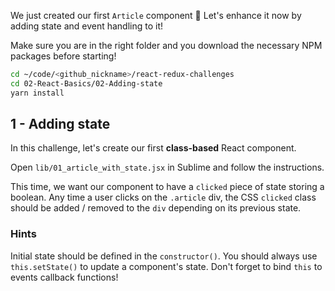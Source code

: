 We just created our first `Article` component 💪
Let's enhance it now by adding state and event handling to it!

Make sure you are in the right folder and you download the necessary NPM packages before starting!

```bash
cd ~/code/<github_nickname>/react-redux-challenges
cd 02-React-Basics/02-Adding-state
yarn install
```

## 1 - Adding state

In this challenge, let's create our first **class-based** React component.

Open `lib/01_article_with_state.jsx` in Sublime and follow the instructions.

This time, we want our component to have a `clicked` piece of state storing a boolean.
Any time a user clicks on the `.article` div, the CSS `clicked` class should be added / removed to the `div` depending on its previous state.

### Hints

Initial state should be defined in the `constructor()`.
You should always use `this.setState()` to update a component's state.
Don't forget to bind `this` to events callback functions!

